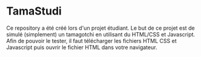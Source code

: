 # TamaStudi

Ce repository a été créé lors d'un projet étudiant. Le but de ce projet est de simulé (simplement) un tamagotchi en utilisant du HTML/CSS et Javascript.
Afin de pouvoir le tester, il faut télécharger les fichiers HTML CSS et Javascript puis ouvrir le fichier HTML dans votre navigateur.
